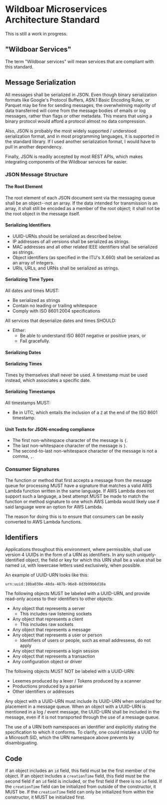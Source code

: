 # Wildboar Microservices Architecture Standard

This is still a work in progress.

## "Wildboar Services"

The term "Wildboar services" will mean services that are compliant with this
standard.

## Message Serialization

All messages shall be serialized in JSON. Even though binary serialization
formats like Google's Protocol Buffers, ASN.1 Basic Encoding Rules, or
Parquet may be fine for sending messages, the overwhelming majority of data
transferred will come from the message bodies of emails or log messages,
rather than flags or other metadata. This means that using a binary protocol
would afford a protocol almost no data compression.

Also, JSON is probably the most widely supported / understood serialization
format, and in most programming languages, it is supported in the standard
library. If I used another serialization format, I would have to pull in
another dependency.

Finally, JSON is readily accepted by most REST APIs, which makes integrating
components of the Wildboar services far easier.

### JSON Message Structure

#### The Root Element

The root element of each JSON document sent via the messaging queue shall be
an object--not an array. If the data intended for transmission is an array,
it shall still be encoded as a member of the root object; it shall not be
the root object in the message itself.

#### Serializing Identifiers

- UUID-URNs should be serialized as described below.
- IP addresses of all versions shall be serialized as strings.
- MAC addresses and all other related IEEE identifiers shall be serialized
  as strings.
- Object identifiers (as specified in the ITU's X.660) shall be serialized as
  an array of integers.
- URIs, URLs, and URNs shall be serialized as strings.

#### Serializing Time Types

All dates and times MUST:

- Be serialized as strings
- Contain no leading or trailing whitespace
- Comply with ISO 8601:2004 specifications

All services that deserialize dates and times SHOULD:

- Either:
  - Be able to understand ISO 8601 negative or positive years, or
  - Fail gracefully.

#### Serializing Dates

#### Serializing Times

Times by themselves shall never be used. A timestamp must be used instead,
which associates a specific date.

#### Serializing Timestamps

All timestamps MUST:

- Be in UTC, which entails the inclusion of a `Z` at the end of the ISO 8601 timestamp.

#### Unit Tests for JSON-encoding compliance

- The first non-whitespace character of the message is `{`.
- The last non-whitespace character of the message is `}`.
- The second-to-last non-whitespace character of the message is not a comma, `,`.

### Consumer Signatures

The function or method that first accepts a message from the message queue for
processing MUST have a signature that matches a valid AWS Lambda function
written in the same language. If AWS Lambda does not support such a language,
a best attempt MUST be made to match the function or method signature to one
which AWS Lambda would likely use if said language were an option for AWS Lambda.

The reason for doing this is to ensure that consumers can be easily converted
to AWS Lambda functions.

## Identifiers

Applications throughout this environment, where permissible, shall use version
4 UUIDs in the form of a URN as identifiers. In any such uniquely-identified
object, the field or key for which this URN shall be a value shall be named
`id`, with lowercase letters used exclusively, when possible.

An example of UUID-URN looks like this:

```
urn:uuid:10ba038e-48da-487b-96e8-8d3b99b6d18a
```

The following objects MUST be labeled with a UUID-URN, and provide read-only
access to their identifiers to other objects:

- Any object that represents a server
  - This includes raw listening sockets
- Any object that represents a client
  - This includes raw sockets
- Any object that represents a message
- Any object that represents a user or person
  - Identifiers of users or people, such as email addressess, do not apply
- Any object that represents a login session
- Any object that represents a transaction
- Any configuration object or driver

The following objects MUST NOT be labeled with a UUID-URN:

- Lexemes produced by a lexer / Tokens produced by a scanner
- Productions produced by a parser
- Other identifiers or addresses

Any object with a UUID-URN must include its UUID-URN when serialized for
placement in a message queue. When an object with a UUID-URN is mentioned in a
log / event message, the UUID-URN shall be included in the message, even if it
is not transported through the use of a message queue.

The use of a URN both namespaces an identifier and explicitly stating the
specification to which it conforms. To clarify, one could mistake a UUID for a
Microsoft SID, which the URN namespace above prevents by disambiguating.

## Code

If an object includes an `id` field, this field must be the first member of the
object. If an object includes a `creationTime` field, this field must be the
second field if an `id` field is included, or the first field if there is no
`id` field. If the `creationTime` field can be initialized from outside of the
constructor, it MUST be. If the `creationTime` field can only be initialized
from within the constructor, it MUST be initialized first.
